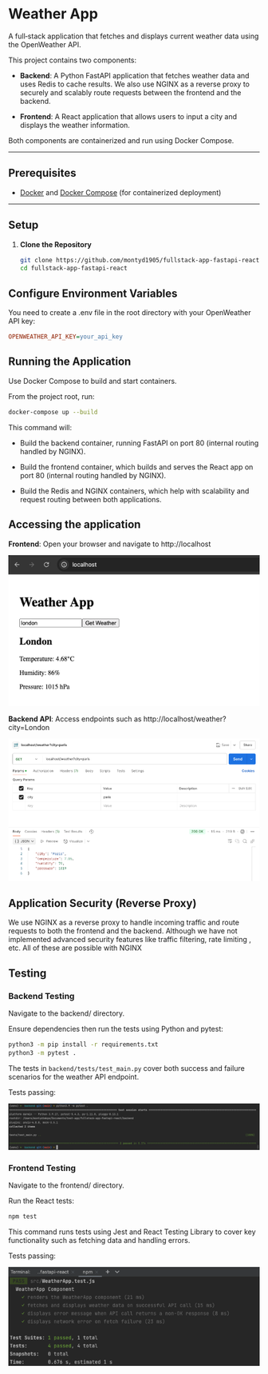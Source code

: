 # Weather App

A full‑stack application that fetches and displays current weather data using the OpenWeather API.

This project contains two components:
- **Backend**: A Python FastAPI application that fetches weather data and uses Redis to cache results. We also use NGINX as a reverse proxy to securely and scalably route requests between the frontend and the backend.


- **Frontend**: A React application that allows users to input a city and displays the weather information.

Both components are containerized and run using Docker Compose.

---

## Prerequisites

- [Docker](https://docs.docker.com/get-docker/) and [Docker Compose](https://docs.docker.com/compose/install/) (for containerized deployment)
---

## Setup

1. **Clone the Repository**

   ```bash
   git clone https://github.com/montyd1905/fullstack-app-fastapi-react.git
   cd fullstack-app-fastapi-react

## Configure Environment Variables

You need to create a .env file in the root directory with your OpenWeather API key:

```ini
OPENWEATHER_API_KEY=your_api_key
```

## Running the Application

Use Docker Compose to build and start containers.

From the project root, run:

```bash
docker-compose up --build
```
This command will:

- Build the backend container, running FastAPI on port 80 (internal routing handled by NGINX).


- Build the frontend container, which builds and serves the React app on port 80 (internal routing handled by NGINX).


- Build the Redis and NGINX containers, which help with scalability and request routing between both applications.


## Accessing the application

**Frontend**: Open your browser and navigate to http://localhost

<img src="media/frontend_working.png">

**Backend API**: Access endpoints such as http://localhost/weather?city=London

<img src="media/calling_backend.png">

## Application Security (Reverse Proxy)

We use NGINX as a reverse proxy to handle incoming traffic and route requests to both the frontend and the backend. Although we have not implemented advanced security features like traffic filtering, rate limiting , etc. All of these are possible with NGINX

## Testing
### Backend Testing
Navigate to the backend/ directory.

Ensure dependencies then run the tests using Python and pytest:

```bash
python3 -m pip install -r requirements.txt
python3 -m pytest .
```

The tests in `backend/tests/test_main.py` cover both success and failure scenarios for the weather API endpoint.

Tests passing:

<img src="media/backend_tests_passing.png">

### Frontend Testing
Navigate to the frontend/ directory.

Run the React tests:

```bash
npm test
```

This command runs tests using Jest and React Testing Library to cover key functionality such as fetching data and handling errors.

Tests passing:

<img src="media/react_tests_passing.png">